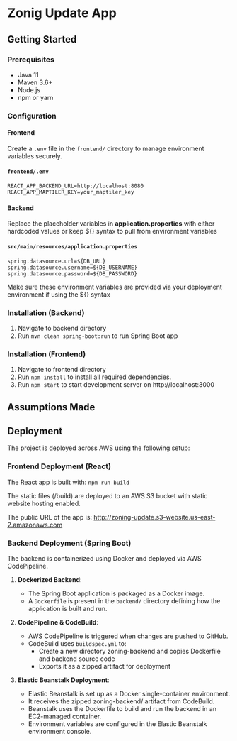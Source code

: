 # Zonig Update App

## Getting Started

### Prerequisites

- Java 11
- Maven 3.6+
- Node.js
- npm or yarn

### Configuration

#### Frontend
Create a `.env` file in the `frontend/` directory to manage environment variables securely.

#### `frontend/.env`
```env
REACT_APP_BACKEND_URL=http://localhost:8080
REACT_APP_MAPTILER_KEY=your_maptiler_key
```

#### Backend
Replace the placeholder variables in **application.properties** with either hardcoded values or keep ${} syntax to pull from environment variables 

#### `src/main/resources/application.properties`
```env
spring.datasource.url=${DB_URL}
spring.datasource.username=${DB_USERNAME}
spring.datasource.password=${DB_PASSWORD}
```

Make sure these environment variables are provided via your deployment environment if using the ${} syntax

### Installation (Backend)

1. Navigate to backend directory
2. Run `mvn clean spring-boot:run` to run Spring Boot app

### Installation (Frontend)
1. Navigate to frontend directory
2. Run `npm install` to install all required dependencies.
3. Run `npm start` to start development server on http://localhost:3000

## Assumptions Made



## Deployment
The project is deployed across AWS using the following setup:

### Frontend Deployment (React)
The React app is built with: `npm run build`

The static files (/build) are deployed to an AWS S3 bucket with static website hosting enabled.

The public URL of the app is: http://zoning-update.s3-website.us-east-2.amazonaws.com

### Backend Deployment (Spring Boot)
The backend is containerized using Docker and deployed via AWS CodePipeline.

1. **Dockerized Backend**:
   - The Spring Boot application is packaged as a Docker image.
   - A `Dockerfile` is present in the `backend/` directory defining how the application is built and run.

2. **CodePipeline & CodeBuild**:
   - AWS CodePipeline is triggered when changes are pushed to GitHub.
   - CodeBuild uses `buildspec.yml` to:
     - Create a new directory zoning-backend and copies Dockerfile and backend source code
     - Exports it as a zipped artifact for deployment

3. **Elastic Beanstalk Deployment**:
   - Elastic Beanstalk is set up as a Docker single-container environment.
   - It receives the zipped zoning-backend/ artifact from CodeBuild.
   - Beanstalk uses the Dockerfile to build and run the backend in an EC2-managed container.
   - Environment variables are configured in the Elastic Beanstalk environment console.
